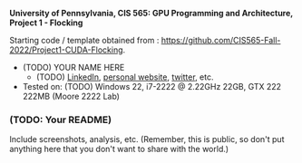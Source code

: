**University of Pennsylvania, CIS 565: GPU Programming and Architecture,
Project 1 - Flocking**

Starting code / template obtained from : https://github.com/CIS565-Fall-2022/Project1-CUDA-Flocking.

* (TODO) YOUR NAME HERE
  * (TODO) [LinkedIn](), [personal website](), [twitter](), etc.
* Tested on: (TODO) Windows 22, i7-2222 @ 2.22GHz 22GB, GTX 222 222MB (Moore 2222 Lab)

### (TODO: Your README)

Include screenshots, analysis, etc. (Remember, this is public, so don't put
anything here that you don't want to share with the world.)
